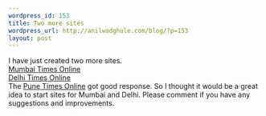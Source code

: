 ```yaml
--- 
wordpress_id: 153
title: Two more sites
wordpress_url: http://anilwadghule.com/blog/?p=153
layout: post
---
```

I have just created two more sites.<br /><a href="http://mumbaitimesonline.blogspot.com/">Mumbai Times Online</a><br /><a href="http://delhitimesonline.blogspot.com/">Delhi Times Online</a><br />The <a href="http://punetimesonline.blogspot.com/">Pune Times Online</a> got good response. So I thought it would be a great idea to start sites for Mumbai and Delhi. Please comment if you have any suggestions and improvements.
